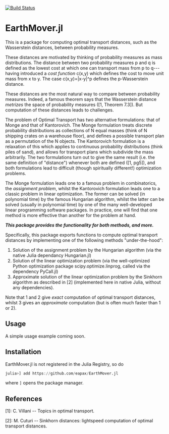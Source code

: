 [![Build Status](https://travis-ci.com/eapax/EarthMover.jl.svg?branch=master)](https://travis-ci.com/eapax/EarthMover.jl)

# EarthMover.jl

This is a package for computing optimal transport distances, such as the Wasserstein distances, between probability measures.

These distances are motivated by thinking of probability measures as mass distributions. The distance between two probability measures p and q is defined as the lowest cost at which one can transport mass from p to q---having introduced a *cost function* c(x,y) which defines the cost to move unit mass from x to y. The case c(x,y)=|x-y|^p defines the p-Wasserstein distance.

These distances are the most natural way to compare between probability measures. Indeed, a famous theorem says that the Wasserstein distance *metrizes* the space of probability measures ([1, Theorem 7.3]). But computation of these distances leads to challenges.

The problem of Optimal Transport has two alternative formulations: that of Monge and that of Kantorovich. The Monge formulation treats discrete probability distributions as collections of N equal masses (think of N shipping crates on a warehouse floor), and defines a possible transport plan as a permutation of the N objects. The Kantorovich formulation is a relaxation of this which applies to continuous probability distributions (think piles of sand), and allows for transport plans which subdivide the mass arbitrarily. The two formulations turn out to give the same result (i.e. the same definition of "distance") whenever both are defined ([1, pg5]), and both formulations lead to difficult (though spiritually different!) optimization problems.

The Monge formulation leads one to a famous problem in combinatorics, the *assignment problem*, whilst the Kantorovich formulation leads one to a classic problem in linear optimization. The former can be solved (in polynomial time) by the famous Hungarian algorithm, whilst the latter can be solved (usually in polynomial time) by one of the many well-developed linear programming software packages. In practice, one will find that one method is more effective than another for the problem at hand. 

***This package provides the functionality for both methods, and more.***

Specifically, this package exports functions to compute optimal transport distances by implementing one of the following methods "under-the-hood":

1) Solution of the assignment problem by the Hungarian algorithm (via the native Julia dependancy Hungarian.jl)
2) Solution of the linear optimization problem (via the well-optimized Python optimization package scipy.optimize.linprog, called via the dependency PyCall.jl)
3) Approximate solution of the linear optimization problem by the Sinkhorn algorithm as described in [2] (implemented here in native Julia, without any dependencies).

Note that 1 and 2 give *exact* computation of optimal transport distances, whilst 3 gives an *approximate* computation (but is often much faster than 1 or 2).

## Usage

A simple usage example coming soon.


## Installation

EarthMover.jl is not registered in the Julia Registry, so do
```julia
julia>] add https://github.com/eapax/EarthMover.jl
```
where `]` opens the package manager.

## References

[1]: C. Villani -- Topics in optimal transport. 

[2]: M. Cuturi -- Sinkhorn distances: lightspeed computation of optimal transport distances. 
